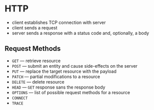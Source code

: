 # HTTP

-   client establishes TCP connection with server
-   client sends a request
-   server sends a response with a status code and, optionally, a body

## Request Methods

-   `GET` — retrieve resource
-   `POST` — submit an entity and cause side-effects on the server
-   `PUT` — replace the target resource with the payload
-   `PATCH` — partial modifications to a resource
-   `DELETE` — delete resource
-   `HEAD` — `GET` response sans the response body
-   `OPTIONS` — list of possible request methods for a resource
-   `CONNECT`
-   `TRACE`

